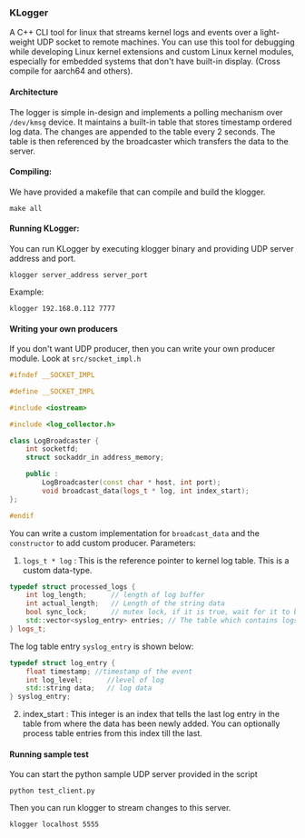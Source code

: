 ### KLogger
A C++ CLI tool for linux that streams kernel logs and events over a light-weight UDP socket to remote machines. 
You can use this tool for debugging while developing Linux kernel extensions and custom Linux kernel modules, especially for embedded systems that don't have built-in display. (Cross compile for aarch64 and others).

#### Architecture
The logger is simple in-design and implements a polling mechanism over `/dev/kmsg` device. It maintains a built-in table that stores timestamp ordered log data. The changes are appended to the table every 2 seconds. The table is then referenced by the broadcaster which transfers the data to the server.

#### Compiling:
We have provided a makefile that can compile and build the klogger.
```
make all
```

#### Running KLogger:
You can run KLogger by executing klogger binary and providing UDP server address and port.
```
klogger server_address server_port
```

Example:
```
klogger 192.168.0.112 7777
```

#### Writing your own producers
If you don't want UDP producer, then you can write your own producer module. Look at `src/socket_impl.h`

```C++
#ifndef __SOCKET_IMPL

#define __SOCKET_IMPL

#include <iostream>

#include <log_collector.h>

class LogBroadcaster {
    int socketfd;
    struct sockaddr_in address_memory;

    public :
        LogBroadcaster(const char * host, int port);
        void broadcast_data(logs_t * log, int index_start);
};

#endif
```

You can write a custom implementation for `broadcast_data` and the `constructor` to add custom producer.
Parameters:
1. `logs_t * log` : This is the reference pointer to kernel log table. This is a custom data-type.
```C++
typedef struct processed_logs {
    int log_length;      // length of log buffer
    int actual_length;   // Length of the string data
    bool sync_lock;      // mutex lock, if it is true, wait for it to be false
    std::vector<syslog_entry> entries; // The table which contains logs
} logs_t;
```

The log table entry `syslog_entry` is shown below:
```C++
typedef struct log_entry {
    float timestamp; //timestamp of the event
    int log_level;      //level of log
    std::string data;   // log data
} syslog_entry;
```

2. index_start : This integer is an index that tells the last log entry in the table from where the data has been newly added. You can optionally process table entries from this index till the last.

#### Running sample test
You can start the python sample UDP server provided in the script
```python3
python test_client.py
```

Then you can run klogger to stream changes to this server.
```
klogger localhost 5555
```
